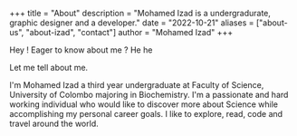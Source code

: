 +++
title = "About"
description = "Mohamed Izad is a undergradurate, graphic designer and a developer."
date = "2022-10-21"
aliases = ["about-us", "about-izad", "contact"]
author = "Mohamed Izad"
+++

Hey ! Eager to know about me ? He he
 
Let me tell about me.

I'm Mohamed Izad a third year undergraduate at Faculty of Science, University of Colombo majoring in Biochemistry. I'm a passionate and hard working individual who would like to discover more about Science while accomplishing my personal career goals. I like to explore, read, code and travel around the world.  
